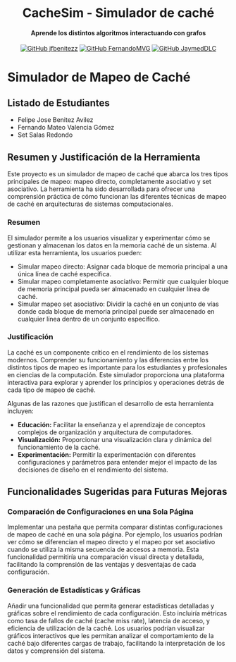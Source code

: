 <div align="center">
  <h1>
    CacheSim - Simulador de caché
  </h1>

<h4>
    Aprende los distintos algoritmos interactuando con grafos
  </h4>

[![GitHub jfbenitezz](https://img.shields.io/badge/by-fjbenitezz-purple)](https://github.com/fjbenitezz)
[![GitHub FernandoMVG](https://img.shields.io/badge/by-FernandoMVG-blue)](https://github.com/FernandoMVG)
[![GitHub JaymedDLC](https://img.shields.io/badge/by-JaymedDLC-green)](https://github.com/JaymedDLC)

</div>

# Simulador de Mapeo de Caché

## Listado de Estudiantes

- Felipe Jose Benitez Avilez
- Fernando Mateo Valencia Gómez
- Set Salas Redondo

## Resumen y Justificación de la Herramienta

Este proyecto es un simulador de mapeo de caché que abarca los tres tipos principales de mapeo: mapeo directo, completamente asociativo y set asociativo. La herramienta ha sido desarrollada para ofrecer una comprensión práctica de cómo funcionan las diferentes técnicas de mapeo de caché en arquitecturas de sistemas computacionales.

### Resumen

El simulador permite a los usuarios visualizar y experimentar cómo se gestionan y almacenan los datos en la memoria caché de un sistema. Al utilizar esta herramienta, los usuarios pueden:

- Simular mapeo directo: Asignar cada bloque de memoria principal a una única línea de caché específica.
- Simular mapeo completamente asociativo: Permitir que cualquier bloque de memoria principal pueda ser almacenado en cualquier línea de caché.
- Simular mapeo set asociativo: Dividir la caché en un conjunto de vías donde cada bloque de memoria principal puede ser almacenado en cualquier línea dentro de un conjunto específico.

### Justificación

La caché es un componente crítico en el rendimiento de los sistemas modernos. Comprender su funcionamiento y las diferencias entre los distintos tipos de mapeo es importante para los estudiantes y profesionales en ciencias de la computación. Este simulador proporciona una plataforma interactiva para explorar y aprender los principios y operaciones detrás de cada tipo de mapeo de caché.

Algunas de las razones que justifican el desarrollo de esta herramienta incluyen:

- **Educación:** Facilitar la enseñanza y el aprendizaje de conceptos complejos de organización y arquitectura de computadores.
- **Visualización:** Proporcionar una visualización clara y dinámica del funcionamiento de la caché.
- **Experimentación:** Permitir la experimentación con diferentes configuraciones y parámetros para entender mejor el impacto de las decisiones de diseño en el rendimiento del sistema.

## Funcionalidades Sugeridas para Futuras Mejoras

### Comparación de Configuraciones en una Sola Página

Implementar una pestaña que permita comparar distintas configuraciones de mapeo de caché en una sola página. Por ejemplo, los usuarios podrían ver cómo se diferencian el mapeo directo y el mapeo por set asociativo cuando se utiliza la misma secuencia de accesos a memoria. Esta funcionalidad permitiría una comparación visual directa y detallada, facilitando la comprensión de las ventajas y desventajas de cada configuración.

### Generación de Estadísticas y Gráficas

Añadir una funcionalidad que permita generar estadísticas detalladas y gráficas sobre el rendimiento de cada configuración. Esto incluiría métricas como tasa de fallos de caché (cache miss rate), latencia de acceso, y eficiencia de utilización de la caché. Los usuarios podrían visualizar gráficos interactivos que les permitan analizar el comportamiento de la caché bajo diferentes cargas de trabajo, facilitando la interpretación de los datos y comprensión del sistema.

